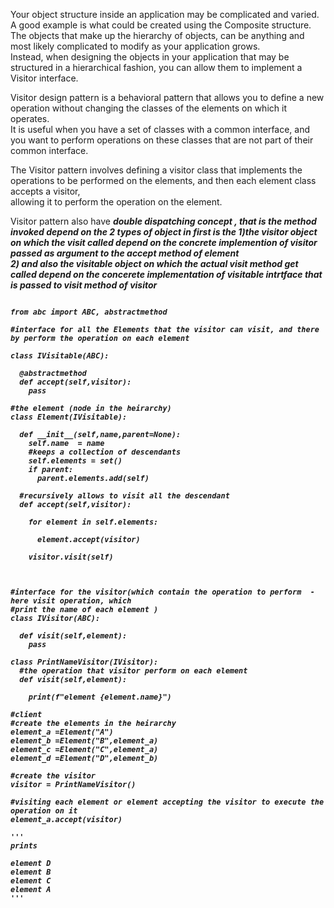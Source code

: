
Your object structure inside an application may be complicated and varied. A good example is what
could be created using the Composite structure.<br>
The objects that make up the hierarchy of objects, can be anything and most likely complicated to
modify as your application grows.<br>
Instead, when designing the objects in your application that may be structured in a hierarchical
fashion, you can allow them to implement a Visitor interface. <br>

 Visitor design pattern is a behavioral pattern that allows you to define a new operation without changing the classes of the elements on which it operates.<br>
 It is useful when you have a set of classes with a common interface, and you want to perform operations on these classes that are not part of their common interface.<br>

The Visitor pattern involves defining a visitor class that implements the operations to be performed on the elements, and then each element class accepts a visitor,<br>
allowing it to perform the operation on the element.


Visitor pattern also have <Strong><i> double dispatching concept <Strong><i> , that is the method invoked depend on the 2 types of object in  first is the
1)the visitor object on which the visit called depend on the concrete implemention of visitor passed as argument to the accept method of element <br> 
2) and also the visitable object on which the actual visit method get called depend on the concerete implementation of visitable intrtface that is passed to visit method of visitor
```

from abc import ABC, abstractmethod

#interface for all the Elements that the visitor can visit, and there by perform the operation on each element 

class IVisitable(ABC):
  
  @abstractmethod
  def accept(self,visitor):
    pass

#the element (node in the heirarchy)
class Element(IVisitable):
  
  def __init__(self,name,parent=None):
    self.name  = name
    #keeps a collection of descendants
    self.elements = set()
    if parent:
      parent.elements.add(self)
  
  #recursively allows to visit all the descendant
  def accept(self,visitor):
    
    for element in self.elements:
      
      element.accept(visitor)
    
    visitor.visit(self)
  
    

#interface for the visitor(which contain the operation to perform  - here visit operation, which 
#print the name of each element )
class IVisitor(ABC):
  
  def visit(self,element):
    pass

class PrintNameVisitor(IVisitor):
  #the operation that visitor perform on each element
  def visit(self,element):
    
    print(f"element {element.name}")

#client 
#create the elements in the heirarchy 
element_a =Element("A")
element_b =Element("B",element_a)
element_c =Element("C",element_a)
element_d =Element("D",element_b)

#create the visitor
visitor = PrintNameVisitor()

#visiting each element or element accepting the visitor to execute the operation on it 
element_a.accept(visitor)

'''
prints 

element D
element B
element C
element A
'''


    
  
    
    
